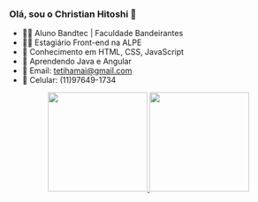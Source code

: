 ### Olá, sou o Christian Hitoshi 👋

- 👨‍🎓 Aluno Bandtec | Faculdade Bandeirantes
- 🧑‍💻 Estagiário Front-end na ALPE
- 🧠 Conhecimento em HTML, CSS, JavaScript
- 🤔 Aprendendo Java e Angular
- 💬 Email: tetihamai@gmail.com
- 📱 Celular: (11)97649-1734

<div align="center">
  <a href="https://github.com/Christian-hub-svg">
  <img height="180em" src="https://github-readme-stats.vercel.app/api?username=Christian-hub-svg&show_icons=true&theme=dark&include_all_commits=true&count_private=true"/>
  <img height="180em" src="https://github-readme-stats.vercel.app/api/top-langs/?username=Christian-hub-svg&layout=compact&langs_count=7&theme=dark"/>
</div>

